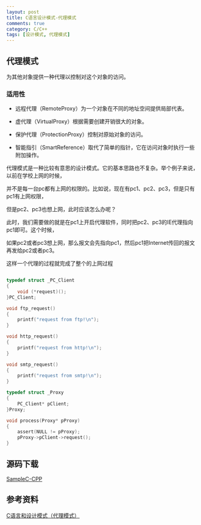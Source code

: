 ```yaml
---
layout: post
title: C语言设计模式-代理模式
comments: true
category: C/C++
tags: [设计模式, 代理模式]
---
```


## 代理模式

为其他对象提供一种代理以控制对这个对象的访问。

### 适用性

*	远程代理（RemoteProxy）为一个对象在不同的地址空间提供局部代表。

*	虚代理（VirtualProxy）根据需要创建开销很大的对象。

*	保护代理（ProtectionProxy）控制对原始对象的访问。

*	智能指引（SmartReference）取代了简单的指针，它在访问对象时执行一些附加操作。

代理模式是一种比较有意思的设计模式。它的基本思路也不复杂。举个例子来说，以前在学校上网的时候，

并不是每一台pc都有上网的权限的。比如说，现在有pc1、pc2、pc3，但是只有pc1有上网权限，

但是pc2、pc3也想上网，此时应该怎么办呢？

此时，我们需要做的就是在pc1上开启代理软件，同时把pc2、pc3的IE代理指向pc1即可。这个时候，

如果pc2或者pc3想上网，那么报文会先指向pc1，然后pc1把Internet传回的报文再发给pc2或者pc3。

这样一个代理的过程就完成了整个的上网过程

```c

typedef struct _PC_Client
{
    void (*request)();
}PC_Client;

void ftp_request()
{
    printf("request from ftp!\n");
}

void http_request()
{
    printf("request from http!\n");
}

void smtp_request()
{
    printf("request from smtp!\n");
}

typedef struct _Proxy
{
    PC_Client* pClient;
}Proxy;

void process(Proxy* pProxy)
{
    assert(NULL != pProxy);
    pProxy->pClient->request();
}

```

## 源码下载

[SampleC-CPP](https://github.com/yxmsw2007/SampleC-CPP.git)

## 参考资料

[C语言和设计模式（代理模式）](http://blog.csdn.net/feixiaoxing/article/details/7100660)
